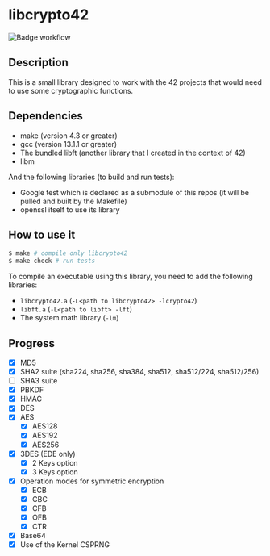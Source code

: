 # libcrypto42

![Badge workflow](https://github.com/PatateDu609/libcrypto42/actions/workflows/tests.yml/badge.svg)

## Description

This is a small library designed to work with the 42 projects that would need to use some cryptographic functions.

## Dependencies

+ make (version 4.3 or greater)
+ gcc (version 13.1.1 or greater)
+ The bundled libft (another library that I created in the context of 42)
+ libm

And the following libraries (to build and run tests):

+ Google test which is declared as a submodule of this repos (it will be pulled and built by the Makefile)
+ openssl itself to use its library

## How to use it

```bash
$ make # compile only libcrypto42
$ make check # run tests
```

To compile an executable using this library, you need to add the following libraries:

+ `libcrypto42.a` (`-L<path to libcrypto42> -lcrypto42`)
+ `libft.a` (`-L<path to libft> -lft`)
+ The system math library (`-lm`)

## Progress

+ [x] MD5
+ [x] SHA2 suite (sha224, sha256, sha384, sha512, sha512/224, sha512/256)
+ [ ] SHA3 suite
+ [x] PBKDF
+ [x] HMAC
+ [x] DES
+ [x] AES
    + [x] AES128
    + [x] AES192
    + [x] AES256
+ [x] 3DES (EDE only)
    + [x] 2 Keys option
    + [x] 3 Keys option
+ [x] Operation modes for symmetric encryption
    + [x] ECB
    + [x] CBC
    + [x] CFB
    + [x] OFB
    + [x] CTR
+ [x] Base64
+ [x] Use of the Kernel CSPRNG
